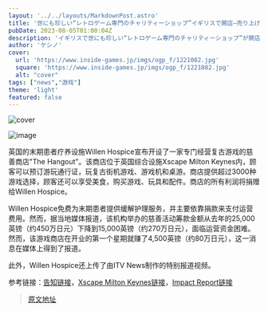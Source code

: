 ```yaml
---
layout: '../../layouts/MarkdownPost.astro'
title: '世にも珍しい“レトロゲーム専門のチャリティーショップ”イギリスで開店―売り上げは末期患者向け療養施設へ100％寄付'
pubDate: 2023-08-05T01:00:04Z
description: 'イギリスで世にも珍しい“レトロゲーム専門のチャリティーショップ”が開店しました。このショップでは売り上げの100％が末期患者向けの療養施設に寄付されます。'
author: 'ケシノ'
cover:
  url: 'https://www.inside-games.jp/imgs/ogp_f/1221082.jpg'
  square: 'https://www.inside-games.jp/imgs/ogp_f/1221082.jpg'
  alt: "cover"
tags: ["news","游戏"]
theme: 'light'
featured: false
---
```


![cover](https://www.inside-games.jp/imgs/ogp_f/1221082.jpg)

![image](https://www.inside-games.jp/imgs/zoom/1221089.jpg)

英国的末期患者疗养设施Willen Hospice宣布开设了一家专门经营复古游戏的慈善商店"The Hangout"。该商店位于英国综合设施Xscape Milton Keynes内，顾客可以预订游玩通行证，玩复古街机游戏、游戏机和桌游。商店提供超过3000种游戏选择，顾客还可以享受美食，购买游戏、玩具和配件。商店的所有利润将捐赠给Willen Hospice。

Willen Hospice免费为末期患者提供缓解护理服务，并主要依靠捐款来支付运营费用。然而，据当地媒体报道，该机构举办的慈善活动筹款金额从去年的25,000英镑（约450万日元）下降到15,000英镑（约270万日元），面临运营资金困难。然而，该游戏商店在开业的第一个星期就赚了4,500英镑（约80万日元），这一消息在媒体上得到了报道。

此外，Willen Hospice还上传了由ITV News制作的特别报道视频。

参考链接：[告知链接](https://www.willen-hospice.org.uk/support-us/shop-with-us/the-hangout/)，[Xscape Milton Keynes链接](https://xscapemiltonkeynes.co.uk/attractions/the-hangout)，[Impact Report链接](https://kamino.fra1.cdn.digitaloceanspaces.com/willenhospice/app/uploads/2022/10/WH-Impact-Report-2021-2022-Final-V2.pdf)

>[原文地址](https://www.inside-games.jp/article/2023/08/05/147649.html)  